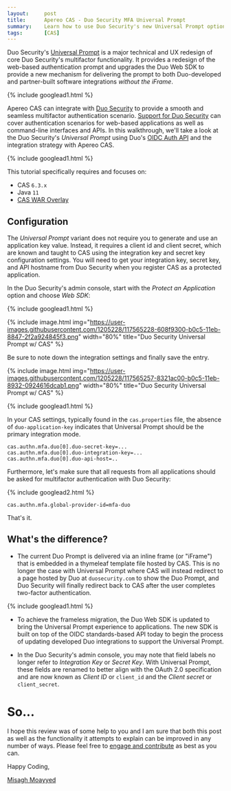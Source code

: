 ```yaml
---
layout:     post
title:      Apereo CAS - Duo Security MFA Universal Prompt
summary:    Learn how to use Duo Security's new Universal Prompt option for multifactor authentication with Apereo CAS and enjoy an iFrame-less world.
tags:       [CAS]
---
```


Duo Security's [Universal Prompt](https://duo.com/blog/easier-more-effective-mfa-for-all-the-duo-universal-prompt-project) is a major technical and UX redesign of core Duo Security's multifactor functionality. It provides a redesign of the web-based authentication prompt and upgrades the Duo Web SDK to provide a new mechanism for delivering the prompt to both Duo-developed and partner-built software integrations *without the iFrame*. 

{% include googlead1.html  %}

Apereo CAS can integrate with [Duo Security](https://www.duo.com/) to provide a smooth and seamless multifactor authentication scenario. [Support for Duo Security](https://apereo.github.io/cas/6.3.x/mfa/DuoSecurity-Authentication.html) can cover authentication scenarios for web-based applications as well as command-line interfaces and APIs. In this walkthrough, we'll take a look at the Duo Security's *Universal Prompt* using Duo's [OIDC Auth API](https://duo.com/docs/oauthapi) and the integration strategy with Apereo CAS.

{% include googlead1.html  %}

This tutorial specifically requires and focuses on:

- CAS `6.3.x`
- Java `11`
- [CAS WAR Overlay](https://github.com/apereo/cas-overlay-template)

## Configuration

The *Universal Prompt* variant does not require you to generate and use an application key value. Instead, it requires a client id and client secret, which are known and taught to CAS using the integration key and secret key configuration settings. You will need to get your integration key, secret key, and API hostname from Duo Security when you register CAS as a protected application.

In the Duo Security's admin console, start with the *Protect an Application* option and choose *Web SDK*:

{% include googlead1.html  %}

{% include image.html img="https://user-images.githubusercontent.com/1205228/117565228-608f9300-b0c5-11eb-8847-2f2a924845f3.png" 
width="80%" title="Duo Security Universal Prompt w/ CAS" %}

Be sure to note down the integration settings and finally save the entry.

{% include image.html img="https://user-images.githubusercontent.com/1205228/117565257-8321ac00-b0c5-11eb-8932-0924616dcab1.png" 
width="80%" title="Duo Security Universal Prompt w/ CAS" %}

{% include googlead1.html  %}

In your CAS settings, typically found in the `cas.properties` file, the absence of `duo-application-key` indicates that Universal Prompt should be the primary integration mode.

```
cas.authn.mfa.duo[0].duo-secret-key=...
cas.authn.mfa.duo[0].duo-integration-key=...
cas.authn.mfa.duo[0].duo-api-host=..
```

Furthermore, let's make sure that all requests from all applications should be asked for multifactor authentication with Duo Security:

{% include googlead2.html  %}

```properties
cas.authn.mfa.global-provider-id=mfa-duo
```

That's it.

## What's the difference?

- The current Duo Prompt is delivered via an inline frame (or "iFrame") that is embedded in a thymeleaf template file hosted by CAS. This is no longer the case with Universal Prompt where CAS will instead redirect to a page hosted by Duo at `duosecurity.com` to show the Duo Prompt, and Duo Security will finally redirect back to CAS after the user completes two-factor authentication.

{% include googlead1.html  %}

- To achieve the frameless migration, the Duo Web SDK is updated to bring the Universal Prompt experience to applications. The new SDK is built on top of the OIDC standards-based API today to begin the process of updating developed Duo integrations to support the Universal Prompt.

- In the Duo Security's admin console, you may note that field labels no longer refer to *Integration Key* or *Secret Key*. With Universal Prompt, these fields are renamed to better align with the OAuth 2.0 specification and are now known as *Client ID* or `client_id` and the *Client secret* or `client_secret`.

# So...

I hope this review was of some help to you and I am sure that both this post as well as the functionality it attempts to explain can be improved in any number of ways. Please feel free to [engage and contribute][contribguide] as best as you can.

Happy Coding,

[Misagh Moayyed](https://fawnoos.com)

[contribguide]: https://apereo.github.io/cas/developer/Contributor-Guidelines.html
